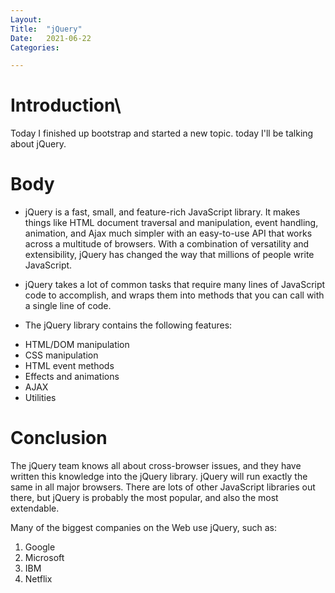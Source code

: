 ```yaml
---
Layout:
Title:	"jQuery"
Date:	2021-06-22
Categories:

---
```


# Introduction\

Today I finished up bootstrap and started a new topic.
today I'll be talking about jQuery.

# Body

- jQuery is a fast, small, and feature-rich JavaScript library. It makes things like HTML document traversal and manipulation, event handling, animation, and Ajax much simpler with an easy-to-use API that works across a multitude of browsers. With a combination of versatility and extensibility, jQuery has changed the way that millions of people write JavaScript.

- jQuery takes a lot of common tasks that require many lines of JavaScript code to accomplish, and wraps them into methods that you can call with a single line of code.
 

* The jQuery library contains the following features:

- HTML/DOM manipulation
- CSS manipulation
- HTML event methods
- Effects and animations
- AJAX
- Utilities

# Conclusion

The jQuery team knows all about cross-browser issues, and they have written this knowledge into the jQuery library. jQuery will run exactly the same in all major browsers.
There are lots of other JavaScript libraries out there, but jQuery is probably the most popular, and also the most extendable.

Many of the biggest companies on the Web use jQuery, such as:

1. Google
2. Microsoft
3. IBM
4. Netflix